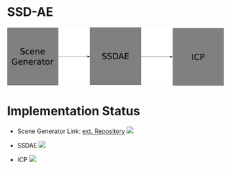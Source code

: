 # SSD-AE

![Overview](doc/overview.png)

# Implementation Status

* Scene Generator
Link: [ext. Repository]()
![](http://progressed.io/bar/0)

* SSDAE
![](http://progressed.io/bar/0)


* ICP
![](http://progressed.io/bar/0)